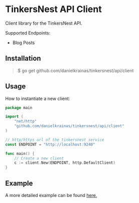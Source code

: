 # TinkersNest API Client

Client library for the TinkersNest API. 

Supported Endpoints:

- Blog Posts


## Installation

> $ go get github.com/danielkrainas/tinkersnest/api/client


## Usage

How to instantiate a new client:

```go
package main

import (
	"net/http"
	"github.com/danielkrainas/tinkersnest/api/client"
)

// http/https url of the tinkersnest service
const ENDPOINT = "http://localhost:9240"

func main() {
	// Create a new client
	c := client.New(ENDPOINT, http.DefaultClient)
}
```


## Example

A more detailed example can be found [here.](https://github.com/danielkrainas/tinkersnest/tree/master/api/client/example)


